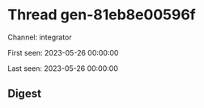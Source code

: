 # Thread gen-81eb8e00596f
Channel: integrator

First seen: 2023-05-26 00:00:00

Last seen: 2023-05-26 00:00:00

## Digest


